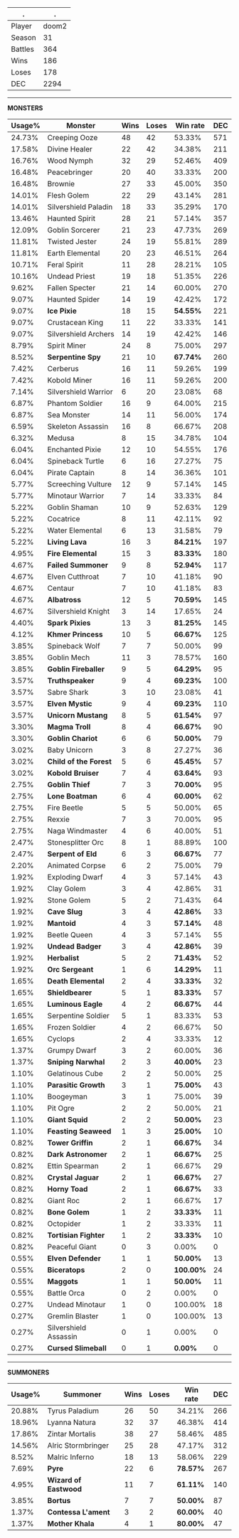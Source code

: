 .|.
|-|-
Player|doom2
Season|31
Battles|364
Wins|186
Loses|178
DEC|2294

---
**MONSTERS**

Usage%|Monster|Wins|Loses|Win rate|DEC|
-|-|-|-|-|-|
24.73%|Creeping Ooze|48|42|53.33%|571|
17.58%|Divine Healer|22|42|34.38%|211|
16.76%|Wood Nymph|32|29|52.46%|409|
16.48%|Peacebringer|20|40|33.33%|200|
16.48%|Brownie|27|33|45.00%|350|
14.01%|Flesh Golem|22|29|43.14%|281|
14.01%|Silvershield Paladin|18|33|35.29%|170|
13.46%|Haunted Spirit|28|21|57.14%|357|
12.09%|Goblin Sorcerer|21|23|47.73%|269|
11.81%|Twisted Jester|24|19|55.81%|289|
11.81%|Earth Elemental|20|23|46.51%|264|
10.71%|Feral Spirit|11|28|28.21%|105|
10.16%|Undead Priest|19|18|51.35%|226|
9.62%|Fallen Specter|21|14|60.00%|270|
9.07%|Haunted Spider|14|19|42.42%|172|
9.07%|**Ice Pixie**|18|15|**54.55%**|221|
9.07%|Crustacean King|11|22|33.33%|141|
9.07%|Silvershield Archers|14|19|42.42%|146|
8.79%|Spirit Miner|24|8|75.00%|297|
8.52%|**Serpentine Spy**|21|10|**67.74%**|260|
7.42%|Cerberus|16|11|59.26%|199|
7.42%|Kobold Miner|16|11|59.26%|200|
7.14%|Silvershield Warrior|6|20|23.08%|68|
6.87%|Phantom Soldier|16|9|64.00%|215|
6.87%|Sea Monster|14|11|56.00%|174|
6.59%|Skeleton Assassin|16|8|66.67%|208|
6.32%|Medusa|8|15|34.78%|104|
6.04%|Enchanted Pixie|12|10|54.55%|176|
6.04%|Spineback Turtle|6|16|27.27%|75|
6.04%|Pirate Captain|8|14|36.36%|101|
5.77%|Screeching Vulture|12|9|57.14%|145|
5.77%|Minotaur Warrior|7|14|33.33%|84|
5.22%|Goblin Shaman|10|9|52.63%|129|
5.22%|Cocatrice|8|11|42.11%|92|
5.22%|Water Elemental|6|13|31.58%|79|
5.22%|**Living Lava**|16|3|**84.21%**|197|
4.95%|**Fire Elemental**|15|3|**83.33%**|180|
4.67%|**Failed Summoner**|9|8|**52.94%**|117|
4.67%|Elven Cutthroat|7|10|41.18%|90|
4.67%|Centaur|7|10|41.18%|83|
4.67%|**Albatross**|12|5|**70.59%**|145|
4.67%|Silvershield Knight|3|14|17.65%|24|
4.40%|**Spark Pixies**|13|3|**81.25%**|145|
4.12%|**Khmer Princess**|10|5|**66.67%**|125|
3.85%|Spineback Wolf|7|7|50.00%|99|
3.85%|Goblin Mech|11|3|78.57%|160|
3.85%|**Goblin Fireballer**|9|5|**64.29%**|95|
3.57%|**Truthspeaker**|9|4|**69.23%**|100|
3.57%|Sabre Shark|3|10|23.08%|41|
3.57%|**Elven Mystic**|9|4|**69.23%**|110|
3.57%|**Unicorn Mustang**|8|5|**61.54%**|97|
3.30%|**Magma Troll**|8|4|**66.67%**|90|
3.30%|**Goblin Chariot**|6|6|**50.00%**|79|
3.02%|Baby Unicorn|3|8|27.27%|36|
3.02%|**Child of the Forest**|5|6|**45.45%**|57|
3.02%|**Kobold Bruiser**|7|4|**63.64%**|93|
2.75%|**Goblin Thief**|7|3|**70.00%**|95|
2.75%|**Lone Boatman**|6|4|**60.00%**|62|
2.75%|Fire Beetle|5|5|50.00%|65|
2.75%|Rexxie|7|3|70.00%|95|
2.75%|Naga Windmaster|4|6|40.00%|51|
2.47%|Stonesplitter Orc|8|1|88.89%|100|
2.47%|**Serpent of Eld**|6|3|**66.67%**|77|
2.20%|Animated Corpse|6|2|75.00%|79|
1.92%|Exploding Dwarf|4|3|57.14%|43|
1.92%|Clay Golem|3|4|42.86%|31|
1.92%|Stone Golem|5|2|71.43%|64|
1.92%|**Cave Slug**|3|4|**42.86%**|33|
1.92%|**Mantoid**|4|3|**57.14%**|48|
1.92%|Beetle Queen|4|3|57.14%|55|
1.92%|**Undead Badger**|3|4|**42.86%**|39|
1.92%|**Herbalist**|5|2|**71.43%**|52|
1.92%|**Orc Sergeant**|1|6|**14.29%**|11|
1.65%|**Death Elemental**|2|4|**33.33%**|32|
1.65%|**Shieldbearer**|5|1|**83.33%**|57|
1.65%|**Luminous Eagle**|4|2|**66.67%**|44|
1.65%|Serpentine Soldier|5|1|83.33%|53|
1.65%|Frozen Soldier|4|2|66.67%|50|
1.65%|Cyclops|2|4|33.33%|12|
1.37%|Grumpy Dwarf|3|2|60.00%|36|
1.37%|**Sniping Narwhal**|2|3|**40.00%**|23|
1.10%|Gelatinous Cube|2|2|50.00%|25|
1.10%|**Parasitic Growth**|3|1|**75.00%**|43|
1.10%|Boogeyman|3|1|75.00%|39|
1.10%|Pit Ogre|2|2|50.00%|21|
1.10%|**Giant Squid**|2|2|**50.00%**|23|
1.10%|**Feasting Seaweed**|1|3|**25.00%**|10|
0.82%|**Tower Griffin**|2|1|**66.67%**|34|
0.82%|**Dark Astronomer**|2|1|**66.67%**|25|
0.82%|Ettin Spearman|2|1|66.67%|29|
0.82%|**Crystal Jaguar**|2|1|**66.67%**|27|
0.82%|**Horny Toad**|2|1|**66.67%**|33|
0.82%|Giant Roc|2|1|66.67%|17|
0.82%|**Bone Golem**|1|2|**33.33%**|11|
0.82%|Octopider|1|2|33.33%|11|
0.82%|**Tortisian Fighter**|1|2|**33.33%**|10|
0.82%|Peaceful Giant|0|3|0.00%|0|
0.55%|**Elven Defender**|1|1|**50.00%**|13|
0.55%|**Biceratops**|2|0|**100.00%**|24|
0.55%|**Maggots**|1|1|**50.00%**|11|
0.55%|Battle Orca|0|2|0.00%|0|
0.27%|Undead Minotaur|1|0|100.00%|18|
0.27%|Gremlin Blaster|1|0|100.00%|13|
0.27%|Silvershield Assassin|0|1|0.00%|0|
0.27%|**Cursed Slimeball**|0|1|**0.00%**|0|

---
**SUMMONERS**

Usage%|Summoner|Wins|Loses|Win rate|DEC|
-|-|-|-|-|-|
20.88%|Tyrus Paladium|26|50|34.21%|266|
18.96%|Lyanna Natura|32|37|46.38%|414|
17.86%|Zintar Mortalis|38|27|58.46%|485|
14.56%|Alric Stormbringer|25|28|47.17%|312|
8.52%|Malric Inferno|18|13|58.06%|229|
7.69%|**Pyre**|22|6|**78.57%**|267|
4.95%|**Wizard of Eastwood**|11|7|**61.11%**|140|
3.85%|**Bortus**|7|7|**50.00%**|87|
1.37%|**Contessa L'ament**|3|2|**60.00%**|40|
1.37%|**Mother Khala**|4|1|**80.00%**|47|
